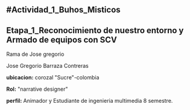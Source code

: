 #Actividad_1_Buhos_Misticos
----
Etapa_1_Reconocimiento de nuestro entorno y Armado de equipos con SCV
---
Rama de Jose gregorio

Jose Gregorio Barraza Contreras 

**ubicacion:** corozal "Sucre"-colombia

**Rol:** "narrative designer"

**perfil:** Animador y Estudiante de ingenieria multimedia 8 semestre.
